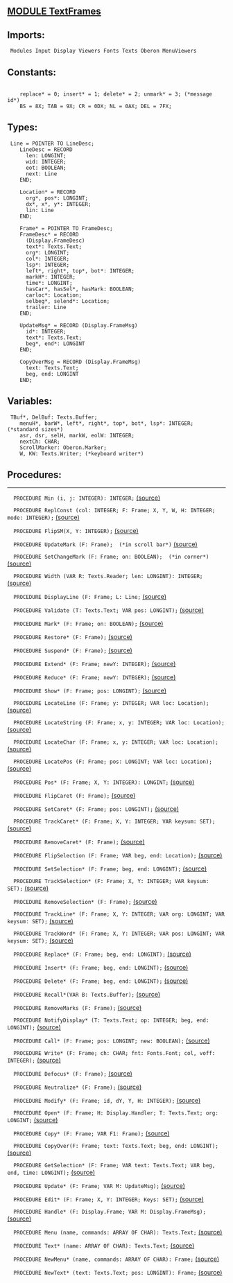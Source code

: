 
## [MODULE TextFrames](https://github.com/io-core/Edit/blob/main/TextFrames.Mod)

  ## Imports:
` Modules Input Display Viewers Fonts Texts Oberon MenuViewers`

## Constants:
```
 
    replace* = 0; insert* = 1; delete* = 2; unmark* = 3; (*message id*)
    BS = 8X; TAB = 9X; CR = 0DX; NL = 0AX; DEL = 7FX;

```
## Types:
```
 Line = POINTER TO LineDesc;
    LineDesc = RECORD
      len: LONGINT;
      wid: INTEGER;
      eot: BOOLEAN;
      next: Line
    END;

    Location* = RECORD
      org*, pos*: LONGINT;
      dx*, x*, y*: INTEGER;
      lin: Line
    END;

    Frame* = POINTER TO FrameDesc;
    FrameDesc* = RECORD
      (Display.FrameDesc)
      text*: Texts.Text;
      org*: LONGINT;
      col*: INTEGER;
      lsp*: INTEGER;
      left*, right*, top*, bot*: INTEGER;
      markH*: INTEGER;
      time*: LONGINT;
      hasCar*, hasSel*, hasMark: BOOLEAN;
      carloc*: Location;
      selbeg*, selend*: Location;
      trailer: Line
    END;

    UpdateMsg* = RECORD (Display.FrameMsg)
      id*: INTEGER;
      text*: Texts.Text;
      beg*, end*: LONGINT
    END;

    CopyOverMsg = RECORD (Display.FrameMsg)
      text: Texts.Text;
      beg, end: LONGINT
    END;

```
## Variables:
```
 TBuf*, DelBuf: Texts.Buffer;
    menuH*, barW*, left*, right*, top*, bot*, lsp*: INTEGER; (*standard sizes*)
    asr, dsr, selH, markW, eolW: INTEGER;
    nextCh: CHAR;
    ScrollMarker: Oberon.Marker;
    W, KW: Texts.Writer; (*keyboard writer*)

```
## Procedures:
---

`  PROCEDURE Min (i, j: INTEGER): INTEGER;` [(source)](https://github.com/io-orig/System/blob/main/TextFrames.Mod#L60)


`  PROCEDURE ReplConst (col: INTEGER; F: Frame; X, Y, W, H: INTEGER; mode: INTEGER);` [(source)](https://github.com/io-orig/System/blob/main/TextFrames.Mod#L67)


`  PROCEDURE FlipSM(X, Y: INTEGER);` [(source)](https://github.com/io-orig/System/blob/main/TextFrames.Mod#L74)


`  PROCEDURE UpdateMark (F: Frame);  (*in scroll bar*)` [(source)](https://github.com/io-orig/System/blob/main/TextFrames.Mod#L86)


`  PROCEDURE SetChangeMark (F: Frame; on: BOOLEAN);  (*in corner*)` [(source)](https://github.com/io-orig/System/blob/main/TextFrames.Mod#L95)


`  PROCEDURE Width (VAR R: Texts.Reader; len: LONGINT): INTEGER;` [(source)](https://github.com/io-orig/System/blob/main/TextFrames.Mod#L104)


`  PROCEDURE DisplayLine (F: Frame; L: Line;` [(source)](https://github.com/io-orig/System/blob/main/TextFrames.Mod#L114)


`  PROCEDURE Validate (T: Texts.Text; VAR pos: LONGINT);` [(source)](https://github.com/io-orig/System/blob/main/TextFrames.Mod#L129)


`  PROCEDURE Mark* (F: Frame; on: BOOLEAN);` [(source)](https://github.com/io-orig/System/blob/main/TextFrames.Mod#L140)


`  PROCEDURE Restore* (F: Frame);` [(source)](https://github.com/io-orig/System/blob/main/TextFrames.Mod#L148)


`  PROCEDURE Suspend* (F: Frame);` [(source)](https://github.com/io-orig/System/blob/main/TextFrames.Mod#L167)


`  PROCEDURE Extend* (F: Frame; newY: INTEGER);` [(source)](https://github.com/io-orig/System/blob/main/TextFrames.Mod#L171)


`  PROCEDURE Reduce* (F: Frame; newY: INTEGER);` [(source)](https://github.com/io-orig/System/blob/main/TextFrames.Mod#L195)


`  PROCEDURE Show* (F: Frame; pos: LONGINT);` [(source)](https://github.com/io-orig/System/blob/main/TextFrames.Mod#L210)


`  PROCEDURE LocateLine (F: Frame; y: INTEGER; VAR loc: Location);` [(source)](https://github.com/io-orig/System/blob/main/TextFrames.Mod#L253)


`  PROCEDURE LocateString (F: Frame; x, y: INTEGER; VAR loc: Location);` [(source)](https://github.com/io-orig/System/blob/main/TextFrames.Mod#L262)


`  PROCEDURE LocateChar (F: Frame; x, y: INTEGER; VAR loc: Location);` [(source)](https://github.com/io-orig/System/blob/main/TextFrames.Mod#L291)


`  PROCEDURE LocatePos (F: Frame; pos: LONGINT; VAR loc: Location);` [(source)](https://github.com/io-orig/System/blob/main/TextFrames.Mod#L311)


`  PROCEDURE Pos* (F: Frame; X, Y: INTEGER): LONGINT;` [(source)](https://github.com/io-orig/System/blob/main/TextFrames.Mod#L326)


`  PROCEDURE FlipCaret (F: Frame);` [(source)](https://github.com/io-orig/System/blob/main/TextFrames.Mod#L331)


`  PROCEDURE SetCaret* (F: Frame; pos: LONGINT);` [(source)](https://github.com/io-orig/System/blob/main/TextFrames.Mod#L338)


`  PROCEDURE TrackCaret* (F: Frame; X, Y: INTEGER; VAR keysum: SET);` [(source)](https://github.com/io-orig/System/blob/main/TextFrames.Mod#L342)


`  PROCEDURE RemoveCaret* (F: Frame);` [(source)](https://github.com/io-orig/System/blob/main/TextFrames.Mod#L356)


`  PROCEDURE FlipSelection (F: Frame; VAR beg, end: Location);` [(source)](https://github.com/io-orig/System/blob/main/TextFrames.Mod#L360)


`  PROCEDURE SetSelection* (F: Frame; beg, end: LONGINT);` [(source)](https://github.com/io-orig/System/blob/main/TextFrames.Mod#L375)


`  PROCEDURE TrackSelection* (F: Frame; X, Y: INTEGER; VAR keysum: SET);` [(source)](https://github.com/io-orig/System/blob/main/TextFrames.Mod#L384)


`  PROCEDURE RemoveSelection* (F: Frame);` [(source)](https://github.com/io-orig/System/blob/main/TextFrames.Mod#L411)


`  PROCEDURE TrackLine* (F: Frame; X, Y: INTEGER; VAR org: LONGINT; VAR keysum: SET);` [(source)](https://github.com/io-orig/System/blob/main/TextFrames.Mod#L415)


`  PROCEDURE TrackWord* (F: Frame; X, Y: INTEGER; VAR pos: LONGINT; VAR keysum: SET);` [(source)](https://github.com/io-orig/System/blob/main/TextFrames.Mod#L438)


`  PROCEDURE Replace* (F: Frame; beg, end: LONGINT);` [(source)](https://github.com/io-orig/System/blob/main/TextFrames.Mod#L461)


`  PROCEDURE Insert* (F: Frame; beg, end: LONGINT);` [(source)](https://github.com/io-orig/System/blob/main/TextFrames.Mod#L487)


`  PROCEDURE Delete* (F: Frame; beg, end: LONGINT);` [(source)](https://github.com/io-orig/System/blob/main/TextFrames.Mod#L537)


`  PROCEDURE Recall*(VAR B: Texts.Buffer);` [(source)](https://github.com/io-orig/System/blob/main/TextFrames.Mod#L586)


`  PROCEDURE RemoveMarks (F: Frame);` [(source)](https://github.com/io-orig/System/blob/main/TextFrames.Mod#L592)


`  PROCEDURE NotifyDisplay* (T: Texts.Text; op: INTEGER; beg, end: LONGINT);` [(source)](https://github.com/io-orig/System/blob/main/TextFrames.Mod#L596)


`  PROCEDURE Call* (F: Frame; pos: LONGINT; new: BOOLEAN);` [(source)](https://github.com/io-orig/System/blob/main/TextFrames.Mod#L601)


`  PROCEDURE Write* (F: Frame; ch: CHAR; fnt: Fonts.Font; col, voff: INTEGER);` [(source)](https://github.com/io-orig/System/blob/main/TextFrames.Mod#L622)


`  PROCEDURE Defocus* (F: Frame);` [(source)](https://github.com/io-orig/System/blob/main/TextFrames.Mod#L647)


`  PROCEDURE Neutralize* (F: Frame);` [(source)](https://github.com/io-orig/System/blob/main/TextFrames.Mod#L651)


`  PROCEDURE Modify* (F: Frame; id, dY, Y, H: INTEGER);` [(source)](https://github.com/io-orig/System/blob/main/TextFrames.Mod#L655)


`  PROCEDURE Open* (F: Frame; H: Display.Handler; T: Texts.Text; org: LONGINT;` [(source)](https://github.com/io-orig/System/blob/main/TextFrames.Mod#L668)


`  PROCEDURE Copy* (F: Frame; VAR F1: Frame);` [(source)](https://github.com/io-orig/System/blob/main/TextFrames.Mod#L678)


`  PROCEDURE CopyOver(F: Frame; text: Texts.Text; beg, end: LONGINT);` [(source)](https://github.com/io-orig/System/blob/main/TextFrames.Mod#L683)


`  PROCEDURE GetSelection* (F: Frame; VAR text: Texts.Text; VAR beg, end, time: LONGINT);` [(source)](https://github.com/io-orig/System/blob/main/TextFrames.Mod#L693)


`  PROCEDURE Update* (F: Frame; VAR M: UpdateMsg);` [(source)](https://github.com/io-orig/System/blob/main/TextFrames.Mod#L705)


`  PROCEDURE Edit* (F: Frame; X, Y: INTEGER; Keys: SET);` [(source)](https://github.com/io-orig/System/blob/main/TextFrames.Mod#L715)


`  PROCEDURE Handle* (F: Display.Frame; VAR M: Display.FrameMsg);` [(source)](https://github.com/io-orig/System/blob/main/TextFrames.Mod#L799)


`  PROCEDURE Menu (name, commands: ARRAY OF CHAR): Texts.Text;` [(source)](https://github.com/io-orig/System/blob/main/TextFrames.Mod#L825)


`  PROCEDURE Text* (name: ARRAY OF CHAR): Texts.Text;` [(source)](https://github.com/io-orig/System/blob/main/TextFrames.Mod#L832)


`  PROCEDURE NewMenu* (name, commands: ARRAY OF CHAR): Frame;` [(source)](https://github.com/io-orig/System/blob/main/TextFrames.Mod#L837)


`  PROCEDURE NewText* (text: Texts.Text; pos: LONGINT): Frame;` [(source)](https://github.com/io-orig/System/blob/main/TextFrames.Mod#L843)

